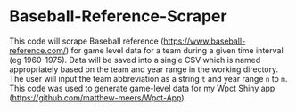 # Baseball-Reference-Scraper
This code will scrape Baseball reference (https://www.baseball-reference.com/) for game level data for a team during a given time interval (eg 1960-1975).  Data will be saved into a single CSV which is named appropriately based on the team and year range in the working directory.  The user will input the team abbreviation as a string ```t``` and year range ```n``` to ```m```.  This code was used to generate game-level data for my Wpct Shiny app (https://github.com/matthew-meers/Wpct-App).
